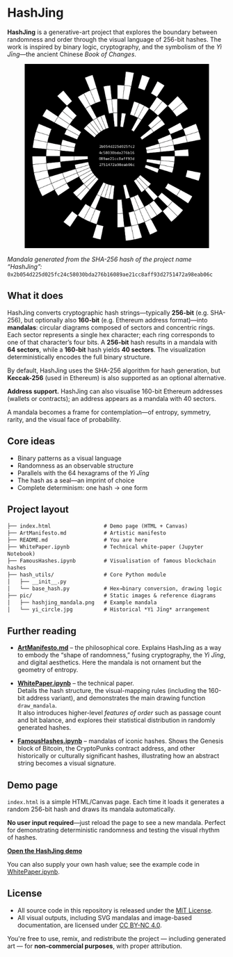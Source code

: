 # HashJing

**HashJing** is a generative-art project that explores the boundary between randomness and order through the visual language of 256-bit hashes. The work is inspired by binary logic, cryptography, and the symbolism of the *Yì Jīng*—the ancient Chinese *Book of Changes*.

<figure markdown>
<img src="pic/hashjing_mandala.png" alt="Mandala generated from the SHA-256 hash of the project name “HashJing”"/>
</figure>

*Mandala generated from the SHA-256 hash of the project name “HashJing”:*
`0x2b054d225d025fc24c58030bda276b16089ae21cc8aff93d2751472a98eab06c`

## What it does

HashJing converts cryptographic hash strings—typically **256-bit** (e.g. SHA-256), but optionally also **160-bit** (e.g. Ethereum address format)—into **mandalas**: circular diagrams composed of sectors and concentric rings.
Each sector represents a single hex character; each ring corresponds to one of that character’s four bits.
A **256-bit** hash results in a mandala with **64 sectors**, while a **160-bit** hash yields **40 sectors**. The visualization deterministically encodes the full binary structure.

By default, HashJing uses the SHA-256 algorithm for hash generation, but **Keccak-256** (used in Ethereum) is also supported as an optional alternative.

**Address support.** HashJing can also visualise 160-bit Ethereum addresses (wallets or contracts); an address appears as a mandala with 40 sectors.

A mandala becomes a frame for contemplation—of entropy, symmetry, rarity, and the visual face of probability.

## Core ideas

* Binary patterns as a visual language
* Randomness as an observable structure
* Parallels with the 64 hexagrams of the *Yì Jīng*
* The hash as a seal—an imprint of choice
* Complete determinism: one hash → one form

## Project layout

```text
├── index.html                 # Demo page (HTML + Canvas)
├── ArtManifesto.md            # Artistic manifesto
├── README.md                  # You are here
├── WhitePaper.ipynb           # Technical white-paper (Jupyter Notebook)
├── FamousHashes.ipynb         # Visualisation of famous blockchain hashes
├── hash_utils/                # Core Python module
│   ├── __init__.py
│   └── base_hash.py           # Hex→binary conversion, drawing logic
├── pic/                       # Static images & reference diagrams
│   ├── hashjing_mandala.png   # Example mandala
│   └── yi_circle.jpg          # Historical *Yì Jīng* arrangement
```

## Further reading

* [**ArtManifesto.md**](https://github.com/DataSattva/hashjing/blob/main/ArtManifesto.md) – the philosophical core.
  Explains HashJing as a way to embody the “shape of randomness,” fusing cryptography, the *Yì Jīng*, and digital aesthetics. Here the mandala is not ornament but the geometry of entropy.

* [**WhitePaper.ipynb**](https://github.com/DataSattva/hashjing/blob/main/WhitePaper.ipynb) – the technical paper.  
  Details the hash structure, the visual-mapping rules (including the 160-bit address variant), and demonstrates the main drawing function `draw_mandala`.  
  It also introduces higher-level *features of order* such as passage count and bit balance, and explores their statistical distribution in randomly generated hashes.

* [**FamousHashes.ipynb**](https://github.com/DataSattva/hashjing/blob/main/FamousHashes.ipynb) – mandalas of iconic hashes.
  Shows the Genesis block of Bitcoin, the CryptoPunks contract address, and other historically or culturally significant hashes, illustrating how an abstract string becomes a visual signature.

## Demo page

`index.html` is a simple HTML/Canvas page. Each time it loads it generates a random 256-bit hash and draws its mandala automatically.

**No user input required**—just reload the page to see a new mandala.
Perfect for demonstrating deterministic randomness and testing the visual rhythm of hashes.

[**Open the HashJing demo**](https://datasattva.github.io/hashjing/)

You can also supply your own hash value; see the example code in [WhitePaper.ipynb](https://github.com/DataSattva/hashjing/blob/main/WhitePaper.ipynb).

## License

- All source code in this repository is released under the [MIT License](https://github.com/DataSattva/hashjing/blob/main/LICENSE-MIT.md).
- All visual outputs, including SVG mandalas and image-based documentation, are licensed under [CC BY-NC 4.0](https://github.com/DataSattva/hashjing/blob/main/LICENSE-CCBYNC.md).

You're free to use, remix, and redistribute the project — including generated art — for **non-commercial purposes**, with proper attribution.



